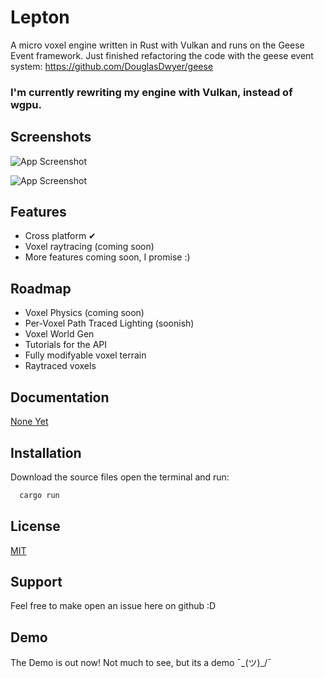 
# Lepton

A micro voxel engine written in Rust with Vulkan and runs on the Geese Event framework.
Just finished refactoring the code with the geese event system: https://github.com/DouglasDwyer/geese

### I'm currently rewriting my engine with Vulkan, instead of wgpu.

## Screenshots

![App Screenshot](https://github.com/MountainLabsYT/Quark/blob/main/Screenshot%202024-09-14%20120502.png)

![App Screenshot](https://github.com/user-attachments/assets/c019a9d6-795e-4cc2-a181-81d4e9a6526f)

## Features

- Cross platform ✔
- Voxel raytracing (coming soon)
- More features coming soon, I promise :)


## Roadmap

- Voxel Physics (coming soon)
- Per-Voxel Path Traced Lighting (soonish)
- Voxel World Gen 
- Tutorials for the API
- Fully modifyable voxel terrain
- Raytraced voxels

## Documentation

[None Yet](https://Cool_url.com)


## Installation

Download the source files open the terminal and run:

```bash
  cargo run
```
    
## License

[MIT](https://choosealicense.com/licenses/mit/)


## Support

Feel free to make open an issue here on github :D


## Demo

The Demo is out now! Not much to see, but its a demo ¯\_(ツ)_/¯

